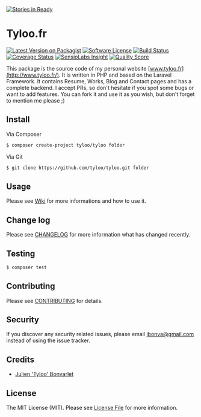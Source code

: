 [![Stories in Ready](https://badge.waffle.io/tyloo/tyloo.png?label=ready&title=Ready)](https://waffle.io/tyloo/tyloo)
# Tyloo.fr

[![Latest Version on Packagist](https://img.shields.io/packagist/v/tyloo/tyloo.svg?style=flat-square)](https://packagist.org/packages/tyloo/tyloo)
[![Software License](https://img.shields.io/badge/license-MIT-brightgreen.svg?style=flat-square)](LICENSE.md)
[![Build Status](https://img.shields.io/travis/tyloo/tyloo/master.svg?style=flat-square)](https://travis-ci.org/tyloo/tyloo)
[![Coverage Status](https://img.shields.io/scrutinizer/coverage/g/tyloo/tyloo.svg?style=flat-square)](https://scrutinizer-ci.com/g/tyloo/tyloo/code-structure)
[![SensioLabs Insight](https://img.shields.io/sensiolabs/i/2721d140-78cb-4abf-a456-332c8f4ac74c.svg?style=flat-square)](https://insight.sensiolabs.com/projects/2721d140-78cb-4abf-a456-332c8f4ac74c)
[![Quality Score](https://img.shields.io/scrutinizer/g/tyloo/tyloo.svg?style=flat-square)](https://scrutinizer-ci.com/g/tyloo/tyloo)

This package is the source code of my personal website [www.tyloo.fr](http://www.tyloo.fr/). It is written in PHP and based on the Laravel Framework.
It contains Resume, Works, Blog and Contact pages and has a complete backend.
I accept PRs, so don't hesitate if you spot some bugs or want to add features. You can fork it and use it as you wish, but don't forget to mention me please ;)

## Install

Via Composer

``` bash
$ composer create-project tyloo/tyloo folder
```

Via Git
``` bash
$ git clone https://github.com/tyloo/tyloo.git folder
```

## Usage

Please see [Wiki](https://github.com/tyloo/tyloo/wiki) for more informations and how to use it.

## Change log

Please see [CHANGELOG](CHANGELOG.md) for more information what has changed recently.

## Testing

``` bash
$ composer test
```

## Contributing

Please see [CONTRIBUTING](CONTRIBUTING.md) for details.

## Security

If you discover any security related issues, please email jbonva@gmail.com instead of using the issue tracker.

## Credits

- [Julien 'Tyloo' Bonvarlet](https://github.com/tyloo)

## License

The MIT License (MIT). Please see [License File](LICENSE.md) for more information.
